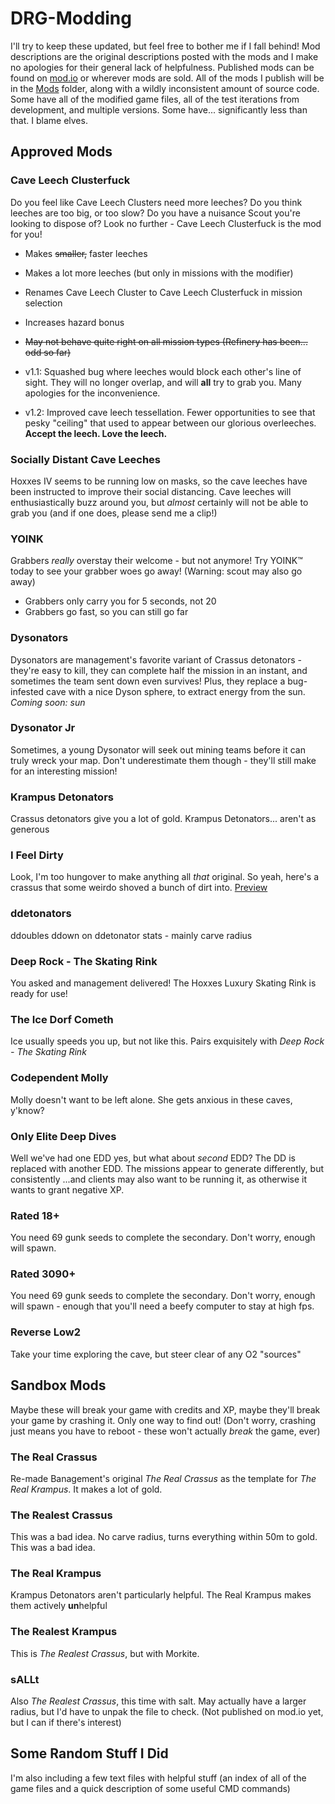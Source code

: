 # DRG-Modding
I'll try to keep these updated, but feel free to bother me if I fall behind! Mod descriptions are the original descriptions posted with the mods and I make no apologies for their general lack of helpfulness. Published mods can be found on [mod.io](https://mod.io/members/theinevitableluke) or wherever mods are sold. All of the mods I publish will be in the [Mods](https://github.com/TheInevitableLuke/DRG-Modding/Mods) folder, along with a wildly inconsistent amount of source code. Some have all of the modified game files, all of the test iterations from development, and multiple versions. Some have... significantly less than that. I blame elves.

## Approved Mods

### Cave Leech Clusterfuck
Do you feel like Cave Leech Clusters need more leeches? Do you think leeches are too big, or too slow? Do you have a nuisance Scout you're looking to dispose of? Look no further - Cave Leech Clusterfuck is the mod for you!
- Makes ~~smaller,~~ faster leeches
- Makes a lot more leeches (but only in missions with the modifier)
- Renames Cave Leech Cluster to Cave Leech Clusterfuck in mission selection
- Increases hazard bonus
- ~~May not behave quite right on all mission types (Refinery has been... odd so far)~~

- v1.1: Squashed bug where leeches would block each other's line of sight. They will no longer overlap, and will **all** try to grab you. Many apologies for the inconvenience.
- v1.2: Improved cave leech tessellation. Fewer opportunities to see that pesky "ceiling" that used to appear between our glorious overleeches. **Accept the leech. Love the leech.**

### Socially Distant Cave Leeches
Hoxxes IV seems to be running low on masks, so the cave leeches have been instructed to improve their social distancing. Cave leeches will enthusiastically buzz around you, but _almost_ certainly will not be able to grab you (and if one does, please send me a clip!)

### YOINK
Grabbers _really_ overstay their welcome - but not anymore! Try YOINK™️ today to see your grabber woes go away! (Warning: scout may also go away)
- Grabbers only carry you for 5 seconds, not 20
- Grabbers go fast, so you can still go far

### Dysonators
Dysonators are management's favorite variant of Crassus detonators - they're easy to kill, they can complete half the mission in an instant, and sometimes the team sent down even survives! Plus, they replace a bug-infested cave with a nice Dyson sphere, to extract energy from the sun. _Coming soon: sun_

### Dysonator Jr
Sometimes, a young Dysonator will seek out mining teams before it can truly wreck your map. Don't underestimate them though - they'll still make for an interesting mission!

### Krampus Detonators
Crassus detonators give you a lot of gold. Krampus Detonators... aren't as generous

### I Feel Dirty
Look, I'm too hungover to make anything all _that_ original. So yeah, here's a crassus that some weirdo shoved a bunch of dirt into. [Preview](https://www.youtube.com/watch?v=zs5RV4GW01U)

### ddetonators
ddoubles ddown on ddetonator stats - mainly carve radius

### Deep Rock - The Skating Rink
You asked and management delivered! The Hoxxes Luxury Skating Rink is ready for use!

### The Ice Dorf Cometh
Ice usually speeds you up, but not like this. Pairs exquisitely with _Deep Rock - The Skating Rink_

### Codependent Molly
Molly doesn't want to be left alone. She gets anxious in these caves, y'know?

### Only Elite Deep Dives
Well we've had one EDD yes, but what about _second_ EDD?
The DD is replaced with another EDD. The missions appear to generate differently, but consistently ...and clients may also want to be running it, as otherwise it wants to grant negative XP.

### Rated 18+
You need 69 gunk seeds to complete the secondary. Don't worry, enough will spawn.

### Rated 3090+
You need 69 gunk seeds to complete the secondary. Don't worry, enough will spawn - enough that you'll need a beefy computer to stay at high fps.

### Reverse Low2
Take your time exploring the cave, but steer clear of any O2 "sources"

## Sandbox Mods
Maybe these will break your game with credits and XP, maybe they'll break your game by crashing it. Only one way to find out! (Don't worry, crashing just means you have to reboot - these won't actually _break_ the game, ever)

### The Real Crassus
Re-made Banagement's original _The Real Crassus_ as the template for _The Real Krampus_. It makes a lot of gold.

### The Realest Crassus
This was a bad idea. No carve radius, turns everything within 50m to gold. This was a bad idea.

### The Real Krampus
Krampus Detonators aren't particularly helpful. The Real Krampus makes them actively **un**helpful

### The Realest Krampus
This is _The Realest Crassus_, but with Morkite.

### sALLt
Also _The Realest Crassus_, this time with salt. May actually have a larger radius, but I'd have to unpak the file to check. (Not published on mod.io yet, but I can if there's interest)

## Some Random Stuff I Did
I'm also including a few text files with helpful stuff (an index of all of the game files and a quick description of some useful CMD commands)